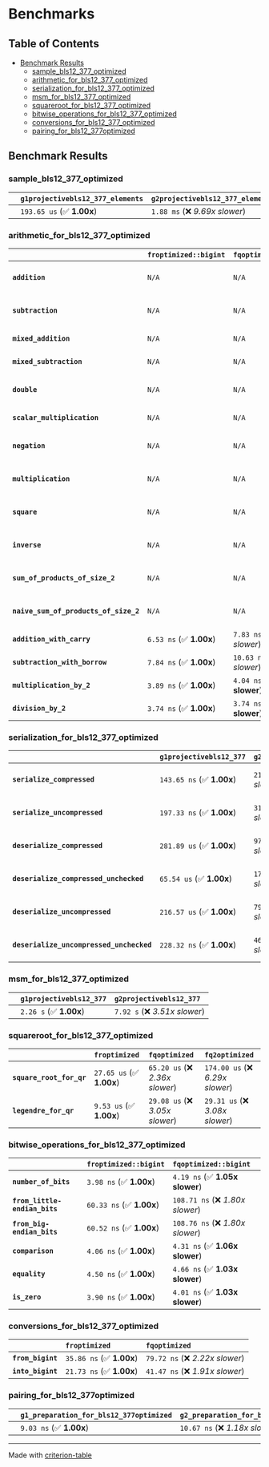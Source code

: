# Benchmarks

## Table of Contents

- [Benchmark Results](#benchmark-results)
    - [sample_bls12_377_optimized](#sample_bls12_377_optimized)
    - [arithmetic_for_bls12_377_optimized](#arithmetic_for_bls12_377_optimized)
    - [serialization_for_bls12_377_optimized](#serialization_for_bls12_377_optimized)
    - [msm_for_bls12_377_optimized](#msm_for_bls12_377_optimized)
    - [squareroot_for_bls12_377_optimized](#squareroot_for_bls12_377_optimized)
    - [bitwise_operations_for_bls12_377_optimized](#bitwise_operations_for_bls12_377_optimized)
    - [conversions_for_bls12_377_optimized](#conversions_for_bls12_377_optimized)
    - [pairing_for_bls12_377optimized](#pairing_for_bls12_377optimized)

## Benchmark Results

### sample_bls12_377_optimized

|        | `g1projectivebls12_377_elements`          | `g2projectivebls12_377_elements`           |
|:-------|:------------------------------------------|:------------------------------------------ |
|        | `193.65 us` (✅ **1.00x**)                 | `1.88 ms` (❌ *9.69x slower*)               |

### arithmetic_for_bls12_377_optimized

|                                       | `froptimized::bigint`          | `fqoptimized::bigint`           | `g1projectivebls12_377`          | `g2projectivebls12_377`          | `fq2optimized`                    | `fq12optimized`                   | `fqoptimized`                    | `froptimized`                     |
|:--------------------------------------|:-------------------------------|:--------------------------------|:---------------------------------|:---------------------------------|:----------------------------------|:----------------------------------|:---------------------------------|:--------------------------------- |
| **`addition`**                        | `N/A`                          | `N/A`                           | `1.13 us` (✅ **1.00x**)          | `4.27 us` (❌ *3.77x slower*)     | `29.10 ns` (🚀 **38.94x faster**)  | `177.41 ns` (🚀 **6.39x faster**)  | `19.51 ns` (🚀 **58.07x faster**) | `8.29 ns` (🚀 **136.77x faster**)  |
| **`subtraction`**                     | `N/A`                          | `N/A`                           | `1.17 us` (✅ **1.00x**)          | `4.32 us` (❌ *3.70x slower*)     | `27.21 ns` (🚀 **42.89x faster**)  | `167.25 ns` (🚀 **6.98x faster**)  | `15.02 ns` (🚀 **77.70x faster**) | `8.68 ns` (🚀 **134.46x faster**)  |
| **`mixed_addition`**                  | `N/A`                          | `N/A`                           | `831.06 ns` (✅ **1.00x**)        | `3.08 us` (❌ *3.70x slower*)     | `N/A`                             | `N/A`                             | `N/A`                            | `N/A`                             |
| **`mixed_subtraction`**               | `N/A`                          | `N/A`                           | `855.97 ns` (✅ **1.00x**)        | `3.11 us` (❌ *3.63x slower*)     | `N/A`                             | `N/A`                             | `N/A`                            | `N/A`                             |
| **`double`**                          | `N/A`                          | `N/A`                           | `568.58 ns` (✅ **1.00x**)        | `2.05 us` (❌ *3.60x slower*)     | `12.82 ns` (🚀 **44.37x faster**)  | `100.62 ns` (🚀 **5.65x faster**)  | `7.47 ns` (🚀 **76.09x faster**)  | `9.06 ns` (🚀 **62.79x faster**)   |
| **`scalar_multiplication`**           | `N/A`                          | `N/A`                           | `299.12 us` (✅ **1.00x**)        | `1.08 ms` (❌ *3.60x slower*)     | `N/A`                             | `N/A`                             | `N/A`                            | `N/A`                             |
| **`negation`**                        | `N/A`                          | `N/A`                           | `N/A`                            | `N/A`                            | `22.69 ns` (❌ *3.81x slower*)     | `107.26 ns` (❌ *18.02x slower*)   | `16.77 ns` (❌ *2.82x slower*)    | `5.95 ns` (✅ **1.00x**)           |
| **`multiplication`**                  | `N/A`                          | `N/A`                           | `N/A`                            | `N/A`                            | `267.45 ns` (❌ *7.18x slower*)    | `6.68 us` (❌ *179.17x slower*)    | `69.36 ns` (❌ *1.86x slower*)    | `37.27 ns` (✅ **1.00x**)          |
| **`square`**                          | `N/A`                          | `N/A`                           | `N/A`                            | `N/A`                            | `249.37 ns` (❌ *7.82x slower*)    | `4.72 us` (❌ *148.12x slower*)    | `59.31 ns` (❌ *1.86x slower*)    | `31.87 ns` (✅ **1.00x**)          |
| **`inverse`**                         | `N/A`                          | `N/A`                           | `N/A`                            | `N/A`                            | `13.78 us` (❌ *2.16x slower*)     | `25.04 us` (❌ *3.93x slower*)     | `13.44 us` (❌ *2.11x slower*)    | `6.38 us` (✅ **1.00x**)           |
| **`sum_of_products_of_size_2`**       | `N/A`                          | `N/A`                           | `N/A`                            | `N/A`                            | `571.38 ns` (❌ *10.76x slower*)   | `13.63 us` (❌ *256.77x slower*)   | `112.28 ns` (❌ *2.12x slower*)   | `53.08 ns` (✅ **1.00x**)          |
| **`naive_sum_of_products_of_size_2`** | `N/A`                          | `N/A`                           | `N/A`                            | `N/A`                            | `552.72 ns` (❌ *6.93x slower*)    | `13.54 us` (❌ *169.72x slower*)   | `157.26 ns` (❌ *1.97x slower*)   | `79.80 ns` (✅ **1.00x**)          |
| **`addition_with_carry`**             | `6.53 ns` (✅ **1.00x**)        | `7.83 ns` (❌ *1.20x slower*)    | `N/A`                            | `N/A`                            | `N/A`                             | `N/A`                             | `N/A`                            | `N/A`                             |
| **`subtraction_with_borrow`**         | `7.84 ns` (✅ **1.00x**)        | `10.63 ns` (❌ *1.36x slower*)   | `N/A`                            | `N/A`                            | `N/A`                             | `N/A`                             | `N/A`                            | `N/A`                             |
| **`multiplication_by_2`**             | `3.89 ns` (✅ **1.00x**)        | `4.04 ns` (✅ **1.04x slower**)  | `N/A`                            | `N/A`                            | `N/A`                             | `N/A`                             | `N/A`                            | `N/A`                             |
| **`division_by_2`**                   | `3.74 ns` (✅ **1.00x**)        | `3.74 ns` (✅ **1.00x slower**)  | `N/A`                            | `N/A`                            | `N/A`                             | `N/A`                             | `N/A`                            | `N/A`                             |

### serialization_for_bls12_377_optimized

|                                          | `g1projectivebls12_377`          | `g2projectivebls12_377`          | `froptimized`                      | `fqoptimized`                      | `fq2optimized`                      | `fq12optimized`                   |
|:-----------------------------------------|:---------------------------------|:---------------------------------|:-----------------------------------|:-----------------------------------|:------------------------------------|:--------------------------------- |
| **`serialize_compressed`**               | `143.65 ns` (✅ **1.00x**)        | `211.68 ns` (❌ *1.47x slower*)   | `27.86 ns` (🚀 **5.16x faster**)    | `50.29 ns` (🚀 **2.86x faster**)    | `99.84 ns` (✅ **1.44x faster**)     | `630.35 ns` (❌ *4.39x slower*)    |
| **`serialize_uncompressed`**             | `197.33 ns` (✅ **1.00x**)        | `319.81 ns` (❌ *1.62x slower*)   | `27.97 ns` (🚀 **7.06x faster**)    | `50.16 ns` (🚀 **3.93x faster**)    | `99.84 ns` (🚀 **1.98x faster**)     | `626.38 ns` (❌ *3.17x slower*)    |
| **`deserialize_compressed`**             | `281.89 us` (✅ **1.00x**)        | `973.60 us` (❌ *3.45x slower*)   | `47.33 ns` (🚀 **5955.41x faster**) | `93.78 ns` (🚀 **3005.68x faster**) | `206.92 ns` (🚀 **1362.33x faster**) | `1.25 us` (🚀 **224.94x faster**)  |
| **`deserialize_compressed_unchecked`**   | `65.54 us` (✅ **1.00x**)         | `174.80 us` (❌ *2.67x slower*)   | `47.40 ns` (🚀 **1382.85x faster**) | `93.80 ns` (🚀 **698.76x faster**)  | `206.88 ns` (🚀 **316.81x faster**)  | `1.26 us` (🚀 **52.11x faster**)   |
| **`deserialize_uncompressed`**           | `216.57 us` (✅ **1.00x**)        | `795.84 us` (❌ *3.67x slower*)   | `47.23 ns` (🚀 **4585.60x faster**) | `93.75 ns` (🚀 **2310.06x faster**) | `206.75 ns` (🚀 **1047.50x faster**) | `1.25 us` (🚀 **172.88x faster**)  |
| **`deserialize_uncompressed_unchecked`** | `228.32 ns` (✅ **1.00x**)        | `468.19 ns` (❌ *2.05x slower*)   | `46.93 ns` (🚀 **4.86x faster**)    | `93.77 ns` (🚀 **2.43x faster**)    | `206.76 ns` (✅ **1.10x faster**)    | `1.25 us` (❌ *5.49x slower*)      |

### msm_for_bls12_377_optimized

|        | `g1projectivebls12_377`          | `g2projectivebls12_377`           |
|:-------|:---------------------------------|:--------------------------------- |
|        | `2.26 s` (✅ **1.00x**)           | `7.92 s` (❌ *3.51x slower*)       |

### squareroot_for_bls12_377_optimized

|                          | `froptimized`            | `fqoptimized`                   | `fq2optimized`                    |
|:-------------------------|:-------------------------|:--------------------------------|:--------------------------------- |
| **`square_root_for_qr`** | `27.65 us` (✅ **1.00x**) | `65.20 us` (❌ *2.36x slower*)   | `174.00 us` (❌ *6.29x slower*)    |
| **`legendre_for_qr`**    | `9.53 us` (✅ **1.00x**)  | `29.08 us` (❌ *3.05x slower*)   | `29.31 us` (❌ *3.08x slower*)     |

### bitwise_operations_for_bls12_377_optimized

|                               | `froptimized::bigint`          | `fqoptimized::bigint`             |
|:------------------------------|:-------------------------------|:--------------------------------- |
| **`number_of_bits`**          | `3.98 ns` (✅ **1.00x**)        | `4.19 ns` (✅ **1.05x slower**)    |
| **`from_little-endian_bits`** | `60.33 ns` (✅ **1.00x**)       | `108.71 ns` (❌ *1.80x slower*)    |
| **`from_big-endian_bits`**    | `60.52 ns` (✅ **1.00x**)       | `108.76 ns` (❌ *1.80x slower*)    |
| **`comparison`**              | `4.06 ns` (✅ **1.00x**)        | `4.31 ns` (✅ **1.06x slower**)    |
| **`equality`**                | `4.50 ns` (✅ **1.00x**)        | `4.66 ns` (✅ **1.03x slower**)    |
| **`is_zero`**                 | `3.90 ns` (✅ **1.00x**)        | `4.01 ns` (✅ **1.03x slower**)    |

### conversions_for_bls12_377_optimized

|                   | `froptimized`            | `fqoptimized`                    |
|:------------------|:-------------------------|:-------------------------------- |
| **`from_bigint`** | `35.86 ns` (✅ **1.00x**) | `79.72 ns` (❌ *2.22x slower*)    |
| **`into_bigint`** | `21.73 ns` (✅ **1.00x**) | `41.47 ns` (❌ *1.91x slower*)    |

### pairing_for_bls12_377optimized

|        | `g1_preparation_for_bls12_377optimized`          | `g2_preparation_for_bls12_377optimized`          | `miller_loop_for_bls12_377optimized`          | `final_exponentiation_for_bls12_377optimized`          | `full_pairing_for_bls12_377optimized`           |
|:-------|:-------------------------------------------------|:-------------------------------------------------|:----------------------------------------------|:-------------------------------------------------------|:----------------------------------------------- |
|        | `9.03 ns` (✅ **1.00x**)                          | `10.67 ns` (❌ *1.18x slower*)                    | `869.16 us` (❌ *96295.35x slower*)            | `1.17 ms` (❌ *130089.14x slower*)                      | `2.06 ms` (❌ *228013.29x slower*)               |

---
Made with [criterion-table](https://github.com/nu11ptr/criterion-table)

